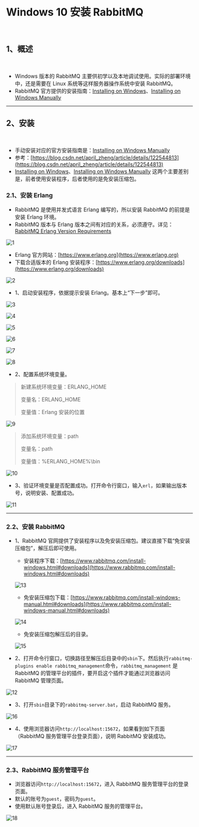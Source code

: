 # Windows 10 安装 RabbitMQ

<br/>

## 1、概述

<br/>

- Windows 版本的 RabbitMQ 主要供初学以及本地调试使用。实际的部署环境中，还是需要在 Linux 系统等这样服务器操作系统中安装 RabbitMQ。
- RabbitMQ 官方提供的安装指南：[Installing on Windows](https://www.rabbitmq.com/install-windows.html)、[Installing on Windows Manually](https://www.rabbitmq.com/install-windows-manual.html)

---

## 2、安装

<br/>

- 手动安装对应的官方安装指南是：[Installing on Windows Manually](https://www.rabbitmq.com/install-windows-manual.html)
- 参考：[https://blog.csdn.net/april_zheng/article/details/122544813](https://blog.csdn.net/april_zheng/article/details/122544813)
- [Installing on Windows](https://www.rabbitmq.com/install-windows.html)、[Installing on Windows Manually](https://www.rabbitmq.com/install-windows-manual.html) 这两个主要差别是，前者使用安装程序，后者使用的是免安装压缩包。



### 2.1、安装 Erlang

- RabbitMQ 是使用并发式语言 Erlang 编写的，所以安装 RabbitMQ 的前提是安装 Erlang 环境。
- RabbitMQ 版本与 Erlang 版本之间有对应的关系，必须遵守。详见：[RabbitMQ Erlang Version Requirements](https://www.rabbitmq.com/which-erlang.html)



![1](33f957ea-1d3b-4bb1-a39f-6efd3bedd313/1.jpg)



- Erlang 官方网站：[https://www.erlang.org](https://www.erlang.org)
- 下载合适版本的 Erlang 安装程序：[https://www.erlang.org/downloads](https://www.erlang.org/downloads)



![2](33f957ea-1d3b-4bb1-a39f-6efd3bedd313/2.jpg)



- 1、启动安装程序，依据提示安装 Erlang。基本上“下一步”即可。



![3](33f957ea-1d3b-4bb1-a39f-6efd3bedd313/3.jpg)



![4](33f957ea-1d3b-4bb1-a39f-6efd3bedd313/4.jpg)



![5](33f957ea-1d3b-4bb1-a39f-6efd3bedd313/5.jpg)



![6](33f957ea-1d3b-4bb1-a39f-6efd3bedd313/6.jpg)



![7](33f957ea-1d3b-4bb1-a39f-6efd3bedd313/7.jpg)



![8](33f957ea-1d3b-4bb1-a39f-6efd3bedd313/8.jpg)



- 2、配置系统环境变量。



> 新建系统环境变量：ERLANG_HOME
>
> 变量名：ERLANG_HOME
>
> 变量值：Erlang 安装的位置



![9](33f957ea-1d3b-4bb1-a39f-6efd3bedd313/9.jpg)



> 添加系统环境变量：path
>
> 变量名：path
>
> 变量值：%ERLANG_HOME%\bin



![10](33f957ea-1d3b-4bb1-a39f-6efd3bedd313/10.jpg)



- 3、验证环境变量是否配置成功。打开命令行窗口，输入`erl`，如果输出版本号，说明安装、配置成功。



![11](33f957ea-1d3b-4bb1-a39f-6efd3bedd313/11.jpg)



---

### 2.2、安装 RabbitMQ

- 1、RabbitMQ 官网提供了安装程序以及免安装压缩包。建议直接下载“免安装压缩包”，解压后即可使用。

  - 安装程序下载：[https://www.rabbitmq.com/install-windows.html#downloads](https://www.rabbitmq.com/install-windows.html#downloads)

  

  ![13](33f957ea-1d3b-4bb1-a39f-6efd3bedd313/13.jpg)

  

  - 免安装压缩包下载：[https://www.rabbitmq.com/install-windows-manual.html#downloads](https://www.rabbitmq.com/install-windows-manual.html#downloads)

  

  ![14](33f957ea-1d3b-4bb1-a39f-6efd3bedd313/14.jpg)

  

  - 免安装压缩包解压后的目录。

  

  ![15](33f957ea-1d3b-4bb1-a39f-6efd3bedd313/15.jpg)



- 2、打开命令行窗口，切换路径至解压后目录中的`sbin`下。然后执行`rabbitmq-plugins enable rabbitmq_management`命令，`rabbitmq_management` 是 RabbitMQ 的管理平台的插件，要开启这个插件才能通过浏览器访问 RabbitMQ 管理页面。



![12](33f957ea-1d3b-4bb1-a39f-6efd3bedd313/12.jpg)



- 3、打开`sbin`目录下的`rabbitmq-server.bat`，启动 RabbitMQ 服务。



![16](33f957ea-1d3b-4bb1-a39f-6efd3bedd313/16.jpg)



- 4、使用浏览器访问`http://localhost:15672`，如果看到如下页面（RabbitMQ 服务管理平台登录页面），说明 RabbitMQ 安装成功。



![17](33f957ea-1d3b-4bb1-a39f-6efd3bedd313/17.jpg)



---

### 2.3、RabbitMQ 服务管理平台

- 浏览器访问`http://localhost:15672`，进入 RabbitMQ 服务管理平台的登录页面。
- 默认的账号为`guest`，密码为`guest`。
- 使用默认账号登录后，进入 RabbitMQ 服务的管理平台。



![18](33f957ea-1d3b-4bb1-a39f-6efd3bedd313/18.jpg)